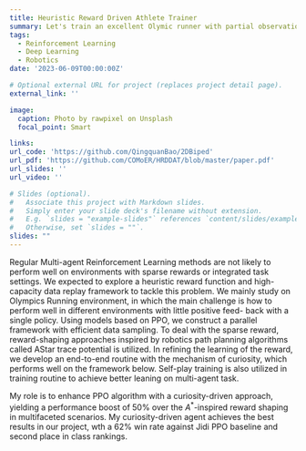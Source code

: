 ```yaml
---
title: Heuristic Reward Driven Athlete Trainer
summary: Let's train an excellent Olymic runner with partial observations
tags:
  - Reinforcement Learning
  - Deep Learning
  - Robotics
date: '2023-06-09T00:00:00Z'

# Optional external URL for project (replaces project detail page).
external_link: ''

image:
  caption: Photo by rawpixel on Unsplash
  focal_point: Smart

links:
url_code: 'https://github.com/QingquanBao/2DBiped'
url_pdf: 'https://github.com/COMoER/HRDDAT/blob/master/paper.pdf'
url_slides: ''
url_video: ''

# Slides (optional).
#   Associate this project with Markdown slides.
#   Simply enter your slide deck's filename without extension.
#   E.g. `slides = "example-slides"` references `content/slides/example-slides.md`.
#   Otherwise, set `slides = ""`.
slides: ""
---
```


Regular Multi-agent Reinforcement Learning methods are not likely to perform well on environments with sparse rewards or integrated task settings. We expected to explore a heuristic reward function and high-capacity data replay framework to tackle this problem. We mainly study on Olympics Running environment, in which the main challenge is how to perform well in different environments with little positive feed- back with a single policy. Using models based on PPO, we construct a parallel framework with efficient data sampling. To deal with the sparse reward, reward-shaping approaches inspired by robotics path planning algorithms called AStar trace potential is utilized. In refining the learning of the reward, we develop an end-to-end routine with the mechanism of curiosity, which performs well on the framework below. Self-play training is also utilized in training routine to achieve better leaning on multi-agent task.

My role is to enhance PPO algorithm with a curiosity-driven approach, yielding a performance boost of 50% over the $A^*$-inspired reward shaping in multifaceted scenarios. My curiosity-driven agent achieves the best results in our project, wth a 62% win rate against Jidi PPO baseline and second place in class rankings.


